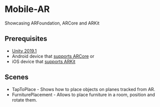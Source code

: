 # Mobile-AR
Showcasing ARFoundation, ARCore and ARKit

## Prerequisites ##
* [Unity 2019.1](https://unity.com/)
* Android device that [supports ARCore](https://developers.google.com/ar/discover/supported-devices) or
* iOS device that [supports ARKit](https://developer.apple.com/library/archive/documentation/DeviceInformation/Reference/iOSDeviceCompatibility/DeviceCompatibilityMatrix/DeviceCompatibilityMatrix.html)

## Scenes ##
* TapToPlace - Shows how to place objects on planes tracked from AR.
* FurniturePlacement - Allows to place furniture in a room, position and rotate them.